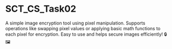 # SCT_CS_Task02
A simple image encryption tool using pixel manipulation. Supports operations like swapping pixel values or applying basic math functions to each pixel for encryption. Easy to use and helps secure images efficiently! 🔒🖼️
